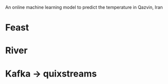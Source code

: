 An online machine learning model to predict the temperature in Qazvin, Iran
# Feast
# River
# Kafka -> quixstreams
